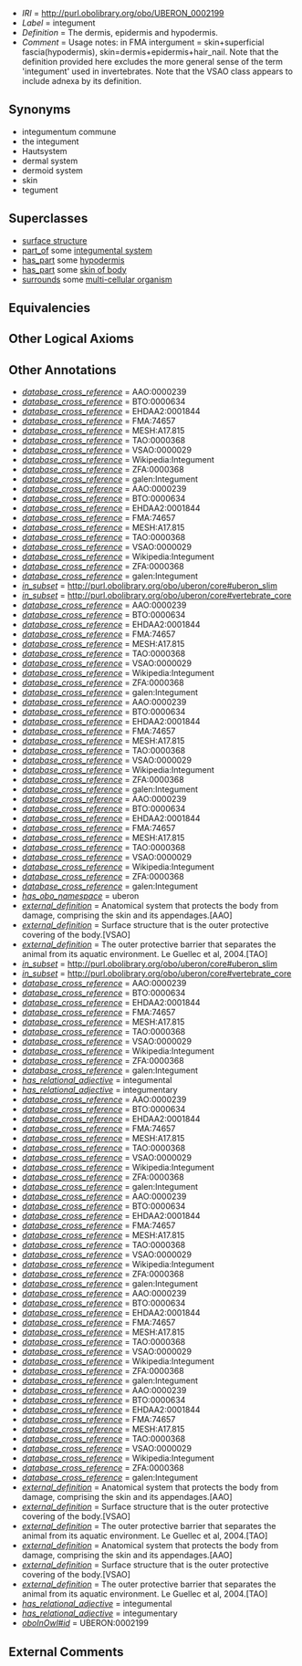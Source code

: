  * *IRI* = http://purl.obolibrary.org/obo/UBERON_0002199
 * *Label* = integument
 * *Definition* = The dermis, epidermis and hypodermis.
 * *Comment* = Usage notes: in FMA intergument = skin+superficial fascia(hypodermis), skin=dermis+epidermis+hair_nail. Note that the definition provided here excludes the more general sense of the term 'integument' used in invertebrates. Note that the VSAO class appears to include adnexa by its definition.

## Synonyms

 * integumentum commune
 * the integument
 * Hautsystem
 * dermal system
 * dermoid system
 * skin
 * tegument

## Superclasses

 * [surface structure](../../UBERON/02/UBERON_0003102.md)
 * [part_of](../../BFO/50/BFO_0000050.md) some [integumental system](../../UBERON/16/UBERON_0002416.md)
 * [has_part](../../BFO/51/BFO_0000051.md) some [hypodermis](../../UBERON/72/UBERON_0002072.md)
 * [has_part](../../BFO/51/BFO_0000051.md) some [skin of body](../../UBERON/97/UBERON_0002097.md)
 * [surrounds](../../RO/21/RO_0002221.md) some [multi-cellular organism](../../UBERON/68/UBERON_0000468.md)

## Equivalencies


## Other Logical Axioms


## Other Annotations

 * *[database_cross_reference](../../ef/oboInOwl#hasDbXref.md)* = AAO:0000239
 * *[database_cross_reference](../../ef/oboInOwl#hasDbXref.md)* = BTO:0000634
 * *[database_cross_reference](../../ef/oboInOwl#hasDbXref.md)* = EHDAA2:0001844
 * *[database_cross_reference](../../ef/oboInOwl#hasDbXref.md)* = FMA:74657
 * *[database_cross_reference](../../ef/oboInOwl#hasDbXref.md)* = MESH:A17.815
 * *[database_cross_reference](../../ef/oboInOwl#hasDbXref.md)* = TAO:0000368
 * *[database_cross_reference](../../ef/oboInOwl#hasDbXref.md)* = VSAO:0000029
 * *[database_cross_reference](../../ef/oboInOwl#hasDbXref.md)* = Wikipedia:Integument
 * *[database_cross_reference](../../ef/oboInOwl#hasDbXref.md)* = ZFA:0000368
 * *[database_cross_reference](../../ef/oboInOwl#hasDbXref.md)* = galen:Integument
 * *[database_cross_reference](../../ef/oboInOwl#hasDbXref.md)* = AAO:0000239
 * *[database_cross_reference](../../ef/oboInOwl#hasDbXref.md)* = BTO:0000634
 * *[database_cross_reference](../../ef/oboInOwl#hasDbXref.md)* = EHDAA2:0001844
 * *[database_cross_reference](../../ef/oboInOwl#hasDbXref.md)* = FMA:74657
 * *[database_cross_reference](../../ef/oboInOwl#hasDbXref.md)* = MESH:A17.815
 * *[database_cross_reference](../../ef/oboInOwl#hasDbXref.md)* = TAO:0000368
 * *[database_cross_reference](../../ef/oboInOwl#hasDbXref.md)* = VSAO:0000029
 * *[database_cross_reference](../../ef/oboInOwl#hasDbXref.md)* = Wikipedia:Integument
 * *[database_cross_reference](../../ef/oboInOwl#hasDbXref.md)* = ZFA:0000368
 * *[database_cross_reference](../../ef/oboInOwl#hasDbXref.md)* = galen:Integument
 * *[in_subset](../../et/oboInOwl#inSubset.md)* = http://purl.obolibrary.org/obo/uberon/core#uberon_slim
 * *[in_subset](../../et/oboInOwl#inSubset.md)* = http://purl.obolibrary.org/obo/uberon/core#vertebrate_core
 * *[database_cross_reference](../../ef/oboInOwl#hasDbXref.md)* = AAO:0000239
 * *[database_cross_reference](../../ef/oboInOwl#hasDbXref.md)* = BTO:0000634
 * *[database_cross_reference](../../ef/oboInOwl#hasDbXref.md)* = EHDAA2:0001844
 * *[database_cross_reference](../../ef/oboInOwl#hasDbXref.md)* = FMA:74657
 * *[database_cross_reference](../../ef/oboInOwl#hasDbXref.md)* = MESH:A17.815
 * *[database_cross_reference](../../ef/oboInOwl#hasDbXref.md)* = TAO:0000368
 * *[database_cross_reference](../../ef/oboInOwl#hasDbXref.md)* = VSAO:0000029
 * *[database_cross_reference](../../ef/oboInOwl#hasDbXref.md)* = Wikipedia:Integument
 * *[database_cross_reference](../../ef/oboInOwl#hasDbXref.md)* = ZFA:0000368
 * *[database_cross_reference](../../ef/oboInOwl#hasDbXref.md)* = galen:Integument
 * *[database_cross_reference](../../ef/oboInOwl#hasDbXref.md)* = AAO:0000239
 * *[database_cross_reference](../../ef/oboInOwl#hasDbXref.md)* = BTO:0000634
 * *[database_cross_reference](../../ef/oboInOwl#hasDbXref.md)* = EHDAA2:0001844
 * *[database_cross_reference](../../ef/oboInOwl#hasDbXref.md)* = FMA:74657
 * *[database_cross_reference](../../ef/oboInOwl#hasDbXref.md)* = MESH:A17.815
 * *[database_cross_reference](../../ef/oboInOwl#hasDbXref.md)* = TAO:0000368
 * *[database_cross_reference](../../ef/oboInOwl#hasDbXref.md)* = VSAO:0000029
 * *[database_cross_reference](../../ef/oboInOwl#hasDbXref.md)* = Wikipedia:Integument
 * *[database_cross_reference](../../ef/oboInOwl#hasDbXref.md)* = ZFA:0000368
 * *[database_cross_reference](../../ef/oboInOwl#hasDbXref.md)* = galen:Integument
 * *[database_cross_reference](../../ef/oboInOwl#hasDbXref.md)* = AAO:0000239
 * *[database_cross_reference](../../ef/oboInOwl#hasDbXref.md)* = BTO:0000634
 * *[database_cross_reference](../../ef/oboInOwl#hasDbXref.md)* = EHDAA2:0001844
 * *[database_cross_reference](../../ef/oboInOwl#hasDbXref.md)* = FMA:74657
 * *[database_cross_reference](../../ef/oboInOwl#hasDbXref.md)* = MESH:A17.815
 * *[database_cross_reference](../../ef/oboInOwl#hasDbXref.md)* = TAO:0000368
 * *[database_cross_reference](../../ef/oboInOwl#hasDbXref.md)* = VSAO:0000029
 * *[database_cross_reference](../../ef/oboInOwl#hasDbXref.md)* = Wikipedia:Integument
 * *[database_cross_reference](../../ef/oboInOwl#hasDbXref.md)* = ZFA:0000368
 * *[database_cross_reference](../../ef/oboInOwl#hasDbXref.md)* = galen:Integument
 * *[has_obo_namespace](../../ce/oboInOwl#hasOBONamespace.md)* = uberon
 * *[external_definition](../../UBPROP/01/UBPROP_0000001.md)* = Anatomical system that protects the body from damage, comprising the skin and its appendages.[AAO]
 * *[external_definition](../../UBPROP/01/UBPROP_0000001.md)* = Surface structure that is the outer protective covering of the body.[VSAO]
 * *[external_definition](../../UBPROP/01/UBPROP_0000001.md)* = The outer protective barrier that separates the animal from its aquatic environment. Le Guellec et al, 2004.[TAO]
 * *[in_subset](../../et/oboInOwl#inSubset.md)* = http://purl.obolibrary.org/obo/uberon/core#uberon_slim
 * *[in_subset](../../et/oboInOwl#inSubset.md)* = http://purl.obolibrary.org/obo/uberon/core#vertebrate_core
 * *[database_cross_reference](../../ef/oboInOwl#hasDbXref.md)* = AAO:0000239
 * *[database_cross_reference](../../ef/oboInOwl#hasDbXref.md)* = BTO:0000634
 * *[database_cross_reference](../../ef/oboInOwl#hasDbXref.md)* = EHDAA2:0001844
 * *[database_cross_reference](../../ef/oboInOwl#hasDbXref.md)* = FMA:74657
 * *[database_cross_reference](../../ef/oboInOwl#hasDbXref.md)* = MESH:A17.815
 * *[database_cross_reference](../../ef/oboInOwl#hasDbXref.md)* = TAO:0000368
 * *[database_cross_reference](../../ef/oboInOwl#hasDbXref.md)* = VSAO:0000029
 * *[database_cross_reference](../../ef/oboInOwl#hasDbXref.md)* = Wikipedia:Integument
 * *[database_cross_reference](../../ef/oboInOwl#hasDbXref.md)* = ZFA:0000368
 * *[database_cross_reference](../../ef/oboInOwl#hasDbXref.md)* = galen:Integument
 * *[has_relational_adjective](../../UBPROP/07/UBPROP_0000007.md)* = integumental
 * *[has_relational_adjective](../../UBPROP/07/UBPROP_0000007.md)* = integumentary
 * *[database_cross_reference](../../ef/oboInOwl#hasDbXref.md)* = AAO:0000239
 * *[database_cross_reference](../../ef/oboInOwl#hasDbXref.md)* = BTO:0000634
 * *[database_cross_reference](../../ef/oboInOwl#hasDbXref.md)* = EHDAA2:0001844
 * *[database_cross_reference](../../ef/oboInOwl#hasDbXref.md)* = FMA:74657
 * *[database_cross_reference](../../ef/oboInOwl#hasDbXref.md)* = MESH:A17.815
 * *[database_cross_reference](../../ef/oboInOwl#hasDbXref.md)* = TAO:0000368
 * *[database_cross_reference](../../ef/oboInOwl#hasDbXref.md)* = VSAO:0000029
 * *[database_cross_reference](../../ef/oboInOwl#hasDbXref.md)* = Wikipedia:Integument
 * *[database_cross_reference](../../ef/oboInOwl#hasDbXref.md)* = ZFA:0000368
 * *[database_cross_reference](../../ef/oboInOwl#hasDbXref.md)* = galen:Integument
 * *[database_cross_reference](../../ef/oboInOwl#hasDbXref.md)* = AAO:0000239
 * *[database_cross_reference](../../ef/oboInOwl#hasDbXref.md)* = BTO:0000634
 * *[database_cross_reference](../../ef/oboInOwl#hasDbXref.md)* = EHDAA2:0001844
 * *[database_cross_reference](../../ef/oboInOwl#hasDbXref.md)* = FMA:74657
 * *[database_cross_reference](../../ef/oboInOwl#hasDbXref.md)* = MESH:A17.815
 * *[database_cross_reference](../../ef/oboInOwl#hasDbXref.md)* = TAO:0000368
 * *[database_cross_reference](../../ef/oboInOwl#hasDbXref.md)* = VSAO:0000029
 * *[database_cross_reference](../../ef/oboInOwl#hasDbXref.md)* = Wikipedia:Integument
 * *[database_cross_reference](../../ef/oboInOwl#hasDbXref.md)* = ZFA:0000368
 * *[database_cross_reference](../../ef/oboInOwl#hasDbXref.md)* = galen:Integument
 * *[database_cross_reference](../../ef/oboInOwl#hasDbXref.md)* = AAO:0000239
 * *[database_cross_reference](../../ef/oboInOwl#hasDbXref.md)* = BTO:0000634
 * *[database_cross_reference](../../ef/oboInOwl#hasDbXref.md)* = EHDAA2:0001844
 * *[database_cross_reference](../../ef/oboInOwl#hasDbXref.md)* = FMA:74657
 * *[database_cross_reference](../../ef/oboInOwl#hasDbXref.md)* = MESH:A17.815
 * *[database_cross_reference](../../ef/oboInOwl#hasDbXref.md)* = TAO:0000368
 * *[database_cross_reference](../../ef/oboInOwl#hasDbXref.md)* = VSAO:0000029
 * *[database_cross_reference](../../ef/oboInOwl#hasDbXref.md)* = Wikipedia:Integument
 * *[database_cross_reference](../../ef/oboInOwl#hasDbXref.md)* = ZFA:0000368
 * *[database_cross_reference](../../ef/oboInOwl#hasDbXref.md)* = galen:Integument
 * *[database_cross_reference](../../ef/oboInOwl#hasDbXref.md)* = AAO:0000239
 * *[database_cross_reference](../../ef/oboInOwl#hasDbXref.md)* = BTO:0000634
 * *[database_cross_reference](../../ef/oboInOwl#hasDbXref.md)* = EHDAA2:0001844
 * *[database_cross_reference](../../ef/oboInOwl#hasDbXref.md)* = FMA:74657
 * *[database_cross_reference](../../ef/oboInOwl#hasDbXref.md)* = MESH:A17.815
 * *[database_cross_reference](../../ef/oboInOwl#hasDbXref.md)* = TAO:0000368
 * *[database_cross_reference](../../ef/oboInOwl#hasDbXref.md)* = VSAO:0000029
 * *[database_cross_reference](../../ef/oboInOwl#hasDbXref.md)* = Wikipedia:Integument
 * *[database_cross_reference](../../ef/oboInOwl#hasDbXref.md)* = ZFA:0000368
 * *[database_cross_reference](../../ef/oboInOwl#hasDbXref.md)* = galen:Integument
 * *[external_definition](../../UBPROP/01/UBPROP_0000001.md)* = Anatomical system that protects the body from damage, comprising the skin and its appendages.[AAO]
 * *[external_definition](../../UBPROP/01/UBPROP_0000001.md)* = Surface structure that is the outer protective covering of the body.[VSAO]
 * *[external_definition](../../UBPROP/01/UBPROP_0000001.md)* = The outer protective barrier that separates the animal from its aquatic environment. Le Guellec et al, 2004.[TAO]
 * *[external_definition](../../UBPROP/01/UBPROP_0000001.md)* = Anatomical system that protects the body from damage, comprising the skin and its appendages.[AAO]
 * *[external_definition](../../UBPROP/01/UBPROP_0000001.md)* = Surface structure that is the outer protective covering of the body.[VSAO]
 * *[external_definition](../../UBPROP/01/UBPROP_0000001.md)* = The outer protective barrier that separates the animal from its aquatic environment. Le Guellec et al, 2004.[TAO]
 * *[has_relational_adjective](../../UBPROP/07/UBPROP_0000007.md)* = integumental
 * *[has_relational_adjective](../../UBPROP/07/UBPROP_0000007.md)* = integumentary
 * *[oboInOwl#id](../../id/oboInOwl#id.md)* = UBERON:0002199

## External Comments

